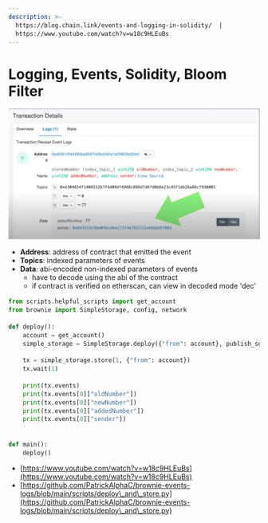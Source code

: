 ```yaml
---
description: >-
  https://blog.chain.link/events-and-logging-in-solidity/  |
  https://www.youtube.com/watch?v=w18c9HLEuBs
---
```


# Logging, Events, Solidity, Bloom Filter



![](<../.gitbook/assets/image (324).png>)

* **Address**: address of contract that emitted the event
* **Topics**: indexed parameters of events
* **Data**: abi-encoded non-indexed parameters of events
  * have to decode using the abi of the contract
  * if contract is verified on etherscan, can view in decoded mode 'dec'

```python
from scripts.helpful_scripts import get_account
from brownie import SimpleStorage, config, network

def deploy():
    account = get_account()
    simple_storage = SimpleStorage.deploy({"from": account}, publish_source=config["networks"][network.show_active()].get("publish_source", False),)

    tx = simple_storage.store(1, {"from": account})
    tx.wait(1)

    print(tx.events)
    print(tx.events[0]["oldNumber"])
    print(tx.events[0]["newNumber"])
    print(tx.events[0]["addedNumber"])
    print(tx.events[0]["sender"])


def main():
    deploy()
```

* [https://www.youtube.com/watch?v=w18c9HLEuBs](https://www.youtube.com/watch?v=w18c9HLEuBs)
* [https://github.com/PatrickAlphaC/brownie-events-logs/blob/main/scripts/deploy\_and\_store.py](https://github.com/PatrickAlphaC/brownie-events-logs/blob/main/scripts/deploy\_and\_store.py)
